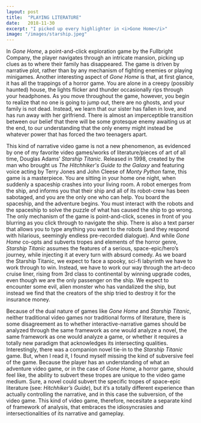 ```yaml
---
layout: post
title:  "PLAYING LITERATURE"
date:   2018-11-30
excerpt: "I picked up every highlighter in <i>Gone Home</i>"
image: "/images/starship.jpeg"
---
```


In *Gone Home*, a point-and-click exploration game by the Fullbright Company, the player navigates through an intricate mansion, picking up clues as to where their family has disappeared. The game is driven by narrative plot, rather than by any mechanism of fighting enemies or playing minigames. Another interesting aspect of *Gone Home* is that, at first glance, it has all the trappings of a horror game. You are alone in a creepy (possibly haunted) house, the lights flicker and thunder occasionally rips through your headphones. As you move throughout the game, however, you begin to realize that no one is going to jump out, there are no ghosts, and your family is not dead. Instead, we learn that our sister has fallen in love, and has run away with her girlfriend. There is almost an imperceptible transition between our belief that there will be some grotesque enemy awaiting us at the end, to our understanding that the only enemy might instead be whatever power that has forced the two teenagers apart. 

This kind of narrative video game is not a new phenomenon, as evidenced by one of my favorite video games/works of literature/pieces of art of all time, Douglas Adams’ *Starship Titanic*. Released in 1998, created by the man who brought us *The Hitchhiker's Guide to the Galaxy* and featuring voice acting by Terry Jones and John Cleese of *Monty Python* fame, this game is a masterpiece. You are sitting in your home one night, when suddenly a spaceship crashes into your living room. A robot emerges from the ship, and informs you that their ship and all of its robot-crew has been sabotaged, and you are the only one who can help. You board the spaceship, and the adventure begins. You must interact with the robots and the spaceship to solve the puzzle of what has caused the ship to go wrong. The only mechanism of the game is point-and-click, scenes in front of you blurring as you click through to navigate the ship. There is also a text parser that allows you to type anything you want to the robots (and they respond with hilarious, seemingly endless pre-recorded dialogue). And while *Gone Home* co-opts and subverts tropes and elements of the horror genre, *Starship Titanic* assumes the features of a serious, space-epic/hero’s journey, while injecting it at every turn with absurd comedy. As we board the Starship Titanic, we expect to face a spooky, sci-fi labyrinth we have to work through to win. Instead, we have to work our way through the art-deco cruise liner, rising from 3rd class to continental by winning upgrade codes, even though we are the only passenger on the ship. We expect to encounter some evil, alien monster who has vandalized the ship, but instead we find that the creators of the ship tried to destroy it for the insurance money. 

Because of the dual nature of games like *Gone Home* and *Starship Titanic*, neither traditional video games nor traditional forms of literature, there is some disagreement as to whether interactive-narrative games should be analyzed through the same framework as one would analyze a novel, the same framework as one would analyze a game, or whether it requires a totally new paradigm that acknowledges its intersecting qualities. Interestingly, there was a companion novel tie-in to the *Starship Titanic* game. But, when I read it, I found myself missing the kind of subversive feel of the game. Because the player has an understanding of what an adventure video game, or in the case of *Gone Home*, a horror game, should feel like, the ability to subvert these tropes are unique to the video game medium. Sure, a novel could subvert the specific tropes of space-epic literature (see: *Hitchhiker’s Guide*), but it’s a totally different experience than actually controlling the narrative, and in this case the subversion, of the video game. This kind of video game, therefore, necesitate a separate kind of framework of analysis, that embraces the idiosyncrasies and intersectionalities of its narrative and gameplay. 

